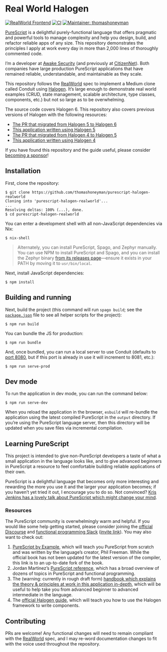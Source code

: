 # Real World Halogen

[![RealWorld Frontend](https://camo.githubusercontent.com/b507ac8f2ec6427bbef518193567c4ec6060c780/68747470733a2f2f696d672e736869656c64732e696f2f62616467652f7265616c776f726c642d66726f6e74656e642d2532333738333537382e737667)](http://realworld.io)
[![CI](https://github.com/thomashoneyman/purescript-halogen-realworld/workflows/CI/badge.svg?branch=main)](https://github.com/thomashoneyman/purescript-halogen-realworld/actions?query=workflow%3ACI+branch%3Amain)
[![Maintainer: thomashoneyman](https://img.shields.io/badge/maintainer-thomashoneyman-teal.svg)](http://github.com/thomashoneyman)

[PureScript](https://github.com/purescript) is a delightful purely-functional language that offers pragmatic and powerful tools to manage complexity and help you design, build, and refactor reliable apps of any size. This repository demonstrates the principles I apply at work every day in more than 2,000 lines of thoroughly commented code.

I’m a developer at [Awake Security](https://github.com/awakesecurity) (and previously at [CitizenNet](https://citizennet.com)). Both companies have large production PureScript applications that have remained reliable, understandable, and maintainable as they scale.

This repository follows the [RealWorld](https://github.com/gothinkster/realworld) spec to implement a Medium clone called Conduit using [Halogen](https://github.com/purescript-halogen/purescript-halogen). It’s large enough to demonstrate real world examples (CRUD, state management, scalable architecture, type classes, components, etc.) but not so large as to be overwhelming.

The source code covers Halogen 6. This repository also covers previous versions of Halogen with the following resources:

- [The PR that migrated from Halogen 5 to Halogen 6](https://github.com/thomashoneyman/purescript-halogen-realworld/pull/82)
- [This application written using Halogen 5](https://github.com/thomashoneyman/purescript-halogen-realworld/tree/v2.0.0)
- [The PR that migrated from Halogen 4 to Halogen 5](https://github.com/thomashoneyman/purescript-halogen-realworld/pull/26)
- [This application written using Halogen 4](https://github.com/thomashoneyman/purescript-halogen-realworld/tree/v1.0.0)

If you have found this repository and the guide useful, please consider [becoming a sponsor](https://github.com/sponsors/thomashoneyman)!

## Installation

First, clone the repository:

```console
$ git clone https://github.com/thomashoneyman/purescript-halogen-realworld
Cloning into 'purescript-halogen-realworld'...
...
Resolving deltas: 100% (...), done.
$ cd purescript-halogen-realworld
```

You can enter a development shell with all non-JavaScript dependencies via Nix:

```console
$ nix-shell
```

> Alternately, you can install PureScript, Spago, and Zephyr manually. You can use NPM to install PureScript and Spago, and you can install the Zephyr binary [from its releases page](https://github.com/coot/zephyr/releases)—ensure it exists in your PATH by moving it to `usr/bin/local`.

Next, install JavaScript dependencies:

```console
$ npm install
```

## Building and running

Next, build the project (this command will run `spago build`; see the [`package.json`](package.json) file to see
all helper scripts for the project):

```console
$ npm run build
```

You can bundle the JS for production:

```console
$ npm run bundle
```

And, once bundled, you can run a local server to use Conduit (defaults to [port 8080](http://127.0.0.1:8080), but if this port is already in use it will increment to 8081, etc.):

```console
$ npm run serve-prod
```

## Dev mode

To run the application in dev mode, you can run the command below:

```console
$ npm run serve-dev
```

When you reload the application in the browser, `esbuild` will re-bundle the application using the latest compiled PureScript in the `output` directory. If you’re using the PureScript language server, then this directory will be updated when you save files via incremental compilation.

## Learning PureScript

This project is intended to give non-PureScript developers a taste of what a small application in the language looks like, and to give advanced beginners in PureScript a resource to feel comfortable building reliable applications of their own.

PureScript is a delightful language that becomes only more interesting and rewarding the more you use it and the larger your application becomes; if you haven’t yet tried it out, I encourage you to do so. Not convinced? [Kris Jenkins has a lovely talk about PureScript which might change your mind](https://www.youtube.com/watch?time_continue=22&v=5AtyWgQ3vv0).

### Resources

The PureScript community is overwhelmingly warm and helpful. If you would like some help getting started, please consider joining the [official Discourse](https://discourse.purescript.org) and [functional programming Slack](https://functionalprogramming.slack.com) ([invite link](https://fpchat-invite.herokuapp.com)). You may also want to check out:

1. [PureScript by Example](https://github.com/dwhitney/purescript-book), which will teach you PureScript from scratch and was written by the language’s creator, Phil Freeman. While the official book has not been updated for the latest version of the compiler, this link is to an up-to-date fork of the book.
2. Jordan Martinez’s [PureScript reference](https://github.com/JordanMartinez/purescript-jordans-reference), which has a broad overview of dozens of topics in PureScript and functional programming.
3. The (warning: currently in rough draft form) [handbook which explains the theory & principles at work in this application in-depth](https://thomashoneyman.com/guides/real-world-halogen), which will be useful to help take you from advanced beginner to advanced intermediate in the language.
4. The [official Halogen guide](https://github.com/slamdata/purescript-halogen), which will teach you how to use the Halogen framework to write components.

## Contributing

PRs are welcome! Any functional changes will need to remain compliant with the [RealWorld](https://github.com/gothinkster/realworld) spec, and I may re-word documentation changes to fit with the voice used throughout the repository.

